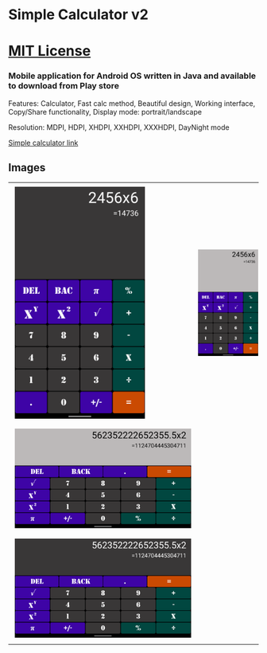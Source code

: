 # Simple Calculator v2
# [MIT License](LICENSE)

### Mobile application for Android OS written in Java and available to download from Play store

<p>Features: Calculator, Fast calc method, Beautiful design, Working interface, Copy/Share functionality, Display mode: portrait/landscape</p>
<p>Resolution: MDPI, HDPI, XHDPI, XXHDPI, XXXHDPI, DayNight mode</p>

<a href="https://play.google.com/store/apps/details?id=com.martinatanasov.simplecalculatorv2">Simple calculator link</a>

## Images


<table>
    <tr>
        <td><img src="images/1.png" style="max-height: 466px; margin: 6px;" alt="Calculator 1"></td>
        <td><img src="images/2.png" style="max-height: 466px; margin: 6px;" alt="Calculator 2"></td>
    </tr>
    <tr>
        <td><img src="images/3.png" style="max-height: 466px; margin: 6px;" alt="Calculator 3"></td>
    </tr>    
    <tr>
        <td><img src="images/4.png" style="max-height: 466px; margin: 6px;" alt="Calculator 4"></td>
    </tr>
</table>


